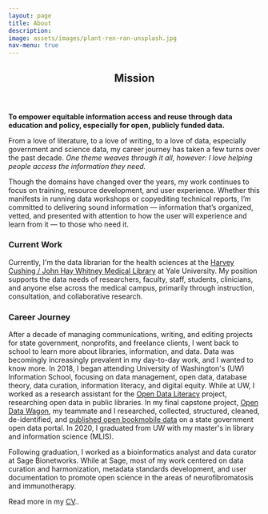 ```yaml
---
layout: page
title: About
description: 
image: assets/images/plant-ren-ran-unsplash.jpg
nav-menu: true
---
```


<!-- Main -->
<div id="main" class="alt">
  
<!-- Header -->
<section id="one">
	<div class="inner">
		<header class="major">
			<h2>Mission</h2>
		</header>	
    
<!-- One -->
<b>To empower equitable information access and reuse through data education and policy, especially for open, publicly funded data.</b>

<p>From a love of literature, to a love of writing, to a love of data, especially government and science data, my career journey has taken a few turns over the past decade. <i>One theme weaves through it all, however: I love helping people access the information they need.</i> 

<p>Though the domains have changed over the years, my work continues to focus on training, resource development, and user experience. Whether this manifests in running data workshops or copyediting technical reports, I’m committed to delivering sound information — information that’s organized, vetted, and presented with attention to how the user will experience and learn from it — to those who need it. 

<!-- More Experience Section -->
<p>
<h3 id="content">Current Work</h3>

Currently, I'm the data librarian for the health sciences at the <a href="https://library.medicine.yale.edu/" target="_blank">Harvey Cushing / John Hay Whitney Medical Library</a> at Yale University. My position supports the data needs of researchers, faculty, staff, students, clinicians, and anyone else across the medical campus, primarily through instruction, consultation, and collaborative research.
		
<p>
<h3 id="content">Career Journey</h3>

After a decade of managing communications, writing, and editing projects for state government, nonprofits, and freelance clients, I went back to school to learn more about libraries, information, and data. Data was becomingly increasingly prevalent in my day-to-day work, and I wanted to know more. In 2018, I began attending University of Washington's (UW) Information School, focusing on data management, open data, database theory, data curation, information literacy, and digital equity. While at UW, I worked as a research assistant for the <a href="http://odl.ischool.uw.edu/" target="_blank">Open Data Literacy</a> project, researching open data in public libraries. In my final capstone project, <a href="https://opendatawagon.github.io/" target="_blank">Open Data Wagon</a>, my teammate and I researched, collected, structured, cleaned, de-identified, and <a href="https://data.wa.gov/Culture-and-Community/North-Central-Regional-Library-WA-Bookmobile-Check/rfra-yhpm" target="_blank">published open bookmobile data</a> on a state government open data portal. In 2020, I graduated from UW with my master's in library and information science (MLIS).

<p>Following graduation, I worked as a bioinformatics analyst and data curator at Sage Bionetworks. While at Sage, most of my work centered on data curation and harmonization, metadata standards development, and user documentation to promote open science in the areas of neurofibromatosis and immunotherapy. 

<p>Read more in my <a href="https://www.kaitlinthrogmorton.com/cv.html">CV</a>..
